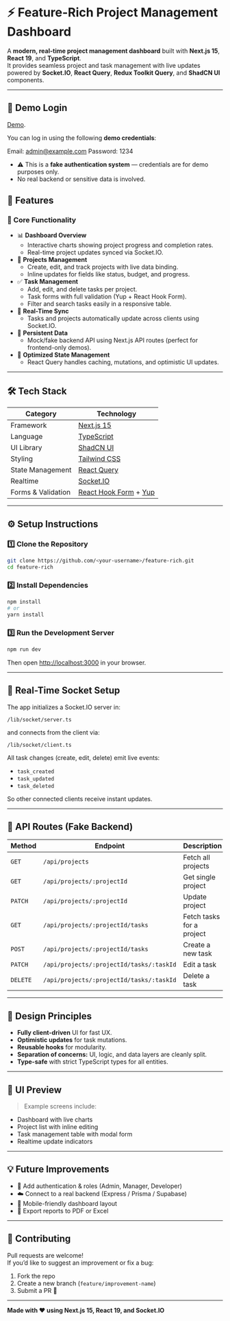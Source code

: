 # ⚡ Feature-Rich Project Management Dashboard

A **modern, real-time project management dashboard** built with **Next.js 15**, **React 19**, and **TypeScript**.  
It provides seamless project and task management with live updates powered by **Socket.IO**, **React Query**, **Redux Toolkit Query**, and **ShadCN UI** components.

---

## 🔑 Demo Login

[Demo](https://taskflow-two.vercel.app).

You can log in using the following **demo credentials**:

Email: admin@example.com
Password: 1234

- ⚠️ This is a **fake authentication system** — credentials are for demo purposes only.
- No real backend or sensitive data is involved.

## 🚀 Features

### 🧩 Core Functionality

- 📊 **Dashboard Overview**
  - Interactive charts showing project progress and completion rates.
  - Real-time project updates synced via Socket.IO.
- 📁 **Projects Management**
  - Create, edit, and track projects with live data binding.
  - Inline updates for fields like status, budget, and progress.
- ✅ **Task Management**
  - Add, edit, and delete tasks per project.
  - Task forms with full validation (Yup + React Hook Form).
  - Filter and search tasks easily in a responsive table.
- 🔄 **Real-Time Sync**
  - Tasks and projects automatically update across clients using Socket.IO.
- 💾 **Persistent Data**
  - Mock/fake backend API using Next.js API routes (perfect for frontend-only demos).
- 🧠 **Optimized State Management**
  - React Query handles caching, mutations, and optimistic UI updates.

---

## 🛠️ Tech Stack

| Category           | Technology                                                                             |
| ------------------ | -------------------------------------------------------------------------------------- |
| Framework          | [Next.js 15](https://nextjs.org)                                                       |
| Language           | [TypeScript](https://www.typescriptlang.org/)                                          |
| UI Library         | [ShadCN UI](https://ui.shadcn.com)                                                     |
| Styling            | [Tailwind CSS](https://tailwindcss.com)                                                |
| State Management   | [React Query](https://tanstack.com/query)                                              |
| Realtime           | [Socket.IO](https://socket.io)                                                         |
| Forms & Validation | [React Hook Form](https://react-hook-form.com) + [Yup](https://github.com/jquense/yup) |

---

## ⚙️ Setup Instructions

### 1️⃣ Clone the Repository

```bash
git clone https://github.com/<your-username>/feature-rich.git
cd feature-rich
```

### 2️⃣ Install Dependencies

```bash
npm install
# or
yarn install
```

### 3️⃣ Run the Development Server

```bash
npm run dev
```

Then open [http://localhost:3000](http://localhost:3000) in your browser.

---

## 🔌 Real-Time Socket Setup

The app initializes a Socket.IO server in:

```
/lib/socket/server.ts
```

and connects from the client via:

```
/lib/socket/client.ts
```

All task changes (create, edit, delete) emit live events:

- `task_created`
- `task_updated`
- `task_deleted`

So other connected clients receive instant updates.

---

## 🧩 API Routes (Fake Backend)

| Method   | Endpoint                                 | Description               |
| -------- | ---------------------------------------- | ------------------------- |
| `GET`    | `/api/projects`                          | Fetch all projects        |
| `GET`    | `/api/projects/:projectId`               | Get single project        |
| `PATCH`  | `/api/projects/:projectId`               | Update project            |
| `GET`    | `/api/projects/:projectId/tasks`         | Fetch tasks for a project |
| `POST`   | `/api/projects/:projectId/tasks`         | Create a new task         |
| `PATCH`  | `/api/projects/:projectId/tasks/:taskId` | Edit a task               |
| `DELETE` | `/api/projects/:projectId/tasks/:taskId` | Delete a task             |

---

## 🧠 Design Principles

- **Fully client-driven** UI for fast UX.
- **Optimistic updates** for task mutations.
- **Reusable hooks** for modularity.
- **Separation of concerns:** UI, logic, and data layers are cleanly split.
- **Type-safe** with strict TypeScript types for all entities.

---

## 🌈 UI Preview

> Example screens include:

- Dashboard with live charts
- Project list with inline editing
- Task management table with modal form
- Realtime update indicators

---

## 💡 Future Improvements

- 🔐 Add authentication & roles (Admin, Manager, Developer)
- ☁️ Connect to a real backend (Express / Prisma / Supabase)
- 📱 Mobile-friendly dashboard layout
- 🧾 Export reports to PDF or Excel

---

## 🤝 Contributing

Pull requests are welcome!  
If you’d like to suggest an improvement or fix a bug:

1. Fork the repo
2. Create a new branch (`feature/improvement-name`)
3. Submit a PR 🎉

---

**Made with ❤️ using Next.js 15, React 19, and Socket.IO**
